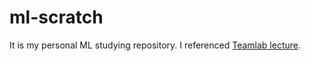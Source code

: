 # ml-scratch

It is my personal ML studying repository. I referenced [Teamlab lecture](https://github.com/TeamLab/machine_learning_from_scratch_with_python).
